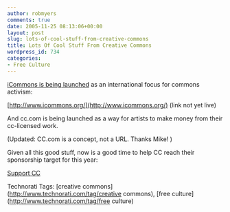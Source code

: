 ```yaml
---
author: robmyers
comments: true
date: 2005-11-25 08:13:06+00:00
layout: post
slug: lots-of-cool-stuff-from-creative-commons
title: Lots Of Cool Stuff From Creative Commons
wordpress_id: 734
categories:
- Free Culture
---
```


  
[iCommons is being launched](http://creativecommons.org/weblog/entry/5700) as an international focus for commons activism:  


  
[http://www.icommons.org/](http://www.icommons.org/) (link not yet live)  


  
And cc.com is being launched as a way for artists to make money from their cc-licensed work.  


  
(Updated: CC.com is a concept, not a URL. Thanks Mike! )  


  
Given all this good stuff, now is a good time to help CC reach their sponsorship target for this year:  


  
[Support CC](http://creativecommons.org/support/)  


  


Technorati Tags: [creative commons](http://www.technorati.com/tag/creative commons), [free culture](http://www.technorati.com/tag/free culture)

  


